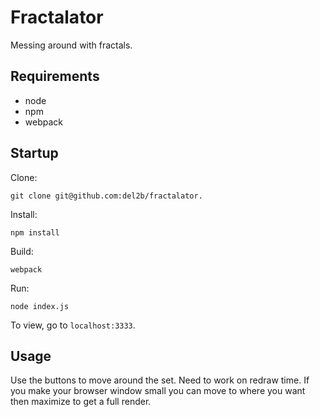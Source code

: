 # Fractalator
Messing around with fractals.

## Requirements
* node
* npm
* webpack

## Startup
Clone:

`git clone git@github.com:del2b/fractalator.`

Install:

`npm install`

Build:

`webpack`

Run:

`node index.js`

To view, go to `localhost:3333`.

## Usage
Use the buttons to move around the set. Need to work on redraw time. If you
make your browser window small you can move to where you want then maximize
to get a full render.


